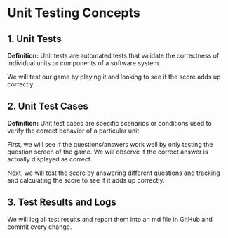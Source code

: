 <h1>Unit Testing Concepts</h1>

<h2>1. Unit Tests</h2>
<p><strong>Definition:</strong> Unit tests are automated tests that validate the correctness of individual units or components of a software system.</strong></p>
<p>We will test our game by playing it and looking to see if the score adds up correctly.</p>

<h2>2. Unit Test Cases</h2>
<p><strong>Definition:</strong> Unit test cases are specific scenarios or conditions used to verify the correct behavior of a particular unit.</strong></p>
<p>First, we will see if the questions/answers work well by only testing the question screen of the game. We will observe if the correct answer is actually displayed as correct.</p>
<p>Next, we will test the score by answering different questions and tracking and calculating the score to see if it adds up correctly.</p>

<h2>3. Test Results and Logs</h2>
<p>We will log all test results and report them into an md file in GitHub and commit every change.</p>
